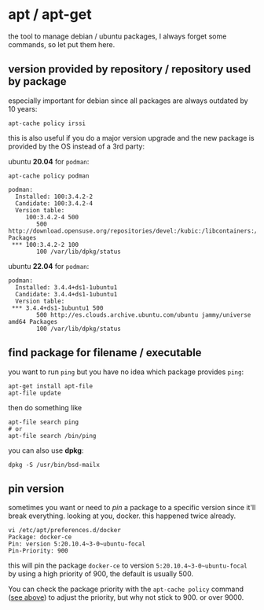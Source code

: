 # apt / apt-get

the tool to manage debian / ubuntu packages, I always forget some commands, so let put them here.

## version provided by repository / repository used by package

especially important for debian since all packages are always outdated by 10 years:

```
apt-cache policy irssi
```

this is also useful if you do a major version upgrade and the new package is provided by the OS instead of a 3rd party:

ubuntu **20.04** for `podman`:

```shell
apt-cache policy podman
```

```
podman:
  Installed: 100:3.4.2-2
  Candidate: 100:3.4.2-4
  Version table:
     100:3.4.2-4 500
        500 http://download.opensuse.org/repositories/devel:/kubic:/libcontainers:/stable/xUbuntu_20.04  Packages
 *** 100:3.4.2-2 100
        100 /var/lib/dpkg/status
```

ubuntu **22.04** for `podman`:

```
podman:
  Installed: 3.4.4+ds1-1ubuntu1
  Candidate: 3.4.4+ds1-1ubuntu1
  Version table:
 *** 3.4.4+ds1-1ubuntu1 500
        500 http://es.clouds.archive.ubuntu.com/ubuntu jammy/universe amd64 Packages
        100 /var/lib/dpkg/status
```

## find package for filename / executable

you want to run `ping` but you have no idea which package provides `ping`:

```
apt-get install apt-file
apt-file update
```

then do something like

```
apt-file search ping
# or
apt-file search /bin/ping
```

you can also use **dpkg**:

```shell
dpkg -S /usr/bin/bsd-mailx
```

## pin version

sometimes you want or need to *pin* a package to a specific version since it'll break everything. looking at you, docker. this happened twice already.

```
vi /etc/apt/preferences.d/docker
Package: docker-ce
Pin: version 5:20.10.4~3-0~ubuntu-focal
Pin-Priority: 900
```

this will pin the package `docker-ce` to version `5:20.10.4~3-0~ubuntu-focal` by using a high priority of 900, the default is usually 500.

You can check the package priority with the `apt-cache policy` command ([see above](#version%20provided%20by%20repository)) to adjust the priority, but why not stick to 900. or over 9000.